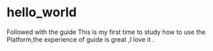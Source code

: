 # hello_world
Followed with the guide 
This is my first time to study how to use the Platform,the experience of guide is great ,I love it .
